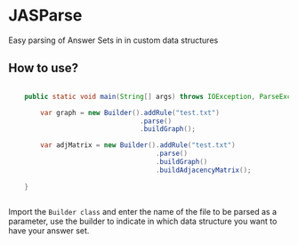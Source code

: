 # JASParse
Easy parsing of Answer Sets in in custom data structures


## How to use?

```java

    public static void main(String[] args) throws IOException, ParseException {

        var graph = new Builder().addRule("test.txt")
                                 .parse()
                                 .buildGraph();

        var adjMatrix = new Builder().addRule("test.txt")
                                     .parse()
                                     .buildGraph()
                                     .buildAdjacencyMatrix();
        
    }
        
```

Import the `Builder class` and enter the name of the file to be parsed as a parameter, 
use the builder to indicate in which data structure you want to have your answer set.
